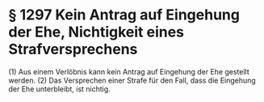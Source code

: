 # § 1297 Kein Antrag auf Eingehung der Ehe, Nichtigkeit eines Strafversprechens
(1) Aus einem Verlöbnis kann kein Antrag auf Eingehung der Ehe gestellt werden.
(2) Das Versprechen einer Strafe für den Fall, dass die Eingehung der Ehe unterbleibt, ist nichtig.